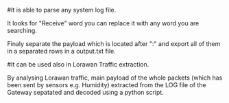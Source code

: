#It is able to parse any system log file.

It looks for "Receive" word you can replace it with any word you are searching. 

Finaly separate the payload which is located after ":" and export all of them in a separated rows in a output.txt file.

#It can be used also in Lorawan Traffic extraction.

By analysing Lorawan traffic, main payload of the whole packets (which has been sent by sensors e.g. Humidity) extracted from the LOG file of the Gateway sepatated and decoded using a python script.
